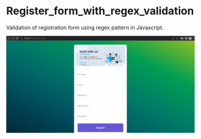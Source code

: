 # Register_form_with_regex_validation
Validation of registration form  using regex pattern in Javascript.


![Registration form](https://raw.githubusercontent.com/nitishup94/Register_form_with_regex_validation/main/registration_form.png)
